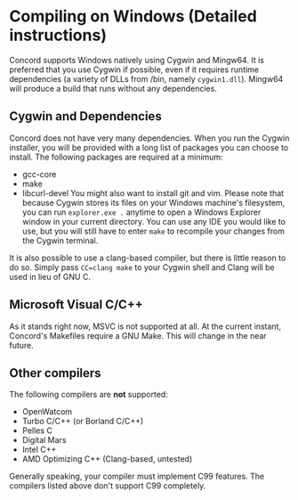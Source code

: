 # Compiling on Windows (Detailed instructions)

Concord supports Windows natively using Cygwin and Mingw64. It is preferred that you use Cygwin if possible, even if it requires runtime dependencies (a variety of DLLs from /bin, namely `cygwin1.dll`). Mingw64 will produce a build that runs without any dependencies. 

## Cygwin and Dependencies

Concord does not have very many dependencies. When you run the Cygwin installer, you will be provided with a long list of packages you can choose to install. The following packages are required at a minimum:
- gcc-core
- make
- libcurl-devel
You might also want to install git and vim. Please note that because Cygwin stores its files on your Windows machine's filesystem, you can run `explorer.exe .` anytime to open a Windows Explorer window in your current directory. You can use any IDE you would like to use, but you will still have to enter `make` to recompile your changes from the Cygwin terminal.

It is also possible to use a clang-based compiler, but there is little reason to do so. Simply pass `CC=clang make` to your Cygwin shell and Clang will be used in lieu of GNU C.

## Microsoft Visual C/C++
As it stands right now, MSVC is not supported at all. At the current instant, Concord's Makefiles require a GNU Make. This will change in the near future.

## Other compilers
The following compilers are **not** supported:
- OpenWatcom
- Turbo C/C++ (or Borland C/C++)
- Pelles C
- Digital Mars
- Intel C++
- AMD Optimizing C++ (Clang-based, untested)

Generally speaking, your compiler must implement C99 features. The compilers listed above don't support C99 completely.
